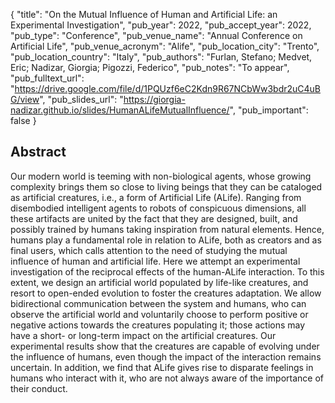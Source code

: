 {
  "title": "On the Mutual Influence of Human and Artificial Life: an Experimental Investigation",
  "pub_year": 2022,
  "pub_accept_year": 2022,
  "pub_type": "Conference",
  "pub_venue_name": "Annual Conference on Artificial Life",
  "pub_venue_acronym": "Alife",
  "pub_location_city": "Trento",
  "pub_location_country": "Italy",
  "pub_authors": "Furlan, Stefano; Medvet, Eric; Nadizar, Giorgia; Pigozzi, Federico",
  "pub_notes": "To appear",
  "pub_fulltext_url": "https://drive.google.com/file/d/1PQUzf6eC2Kdn9R67NCbWw3bdr2uC4uBG/view",
  "pub_slides_url": "https://giorgia-nadizar.github.io/slides/HumanALifeMutualInfluence/",
  "pub_important": false
}

## Abstract
Our modern world is teeming with non-biological agents, whose growing complexity brings them so close to living beings that they can be cataloged as artificial creatures, i.e., a form of Artificial Life (ALife). Ranging from disembodied intelligent agents to robots of conspicuous dimensions, all these artifacts are united by the fact that they are designed, built, and possibly trained by humans taking inspiration from natural elements. Hence, humans play a fundamental role in relation to ALife, both as creators and as final users, which calls attention to the need of studying the mutual influence of human and artificial life. Here we attempt an experimental investigation of the reciprocal effects of the human-ALife interaction. To this extent, we design an artificial world populated by life-like creatures, and resort to open-ended evolution to foster the creatures adaptation. We allow bidirectional communication between the system and humans, who can observe the artificial world and voluntarily choose to perform positive or negative actions towards the creatures populating it; those actions may have a short- or long-term impact on the artificial creatures. Our experimental results show that the creatures are capable of evolving under the influence of humans, even though the impact of the interaction remains uncertain. In addition, we find that ALife gives rise to disparate feelings in humans who interact with it, who are not always aware of the importance of their conduct.
